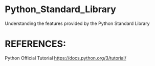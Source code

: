# Python_Standard_Library
Understanding the features provided by the Python Standard Library
# REFERENCES:
Python Official Tutorial
https://docs.python.org/3/tutorial/
